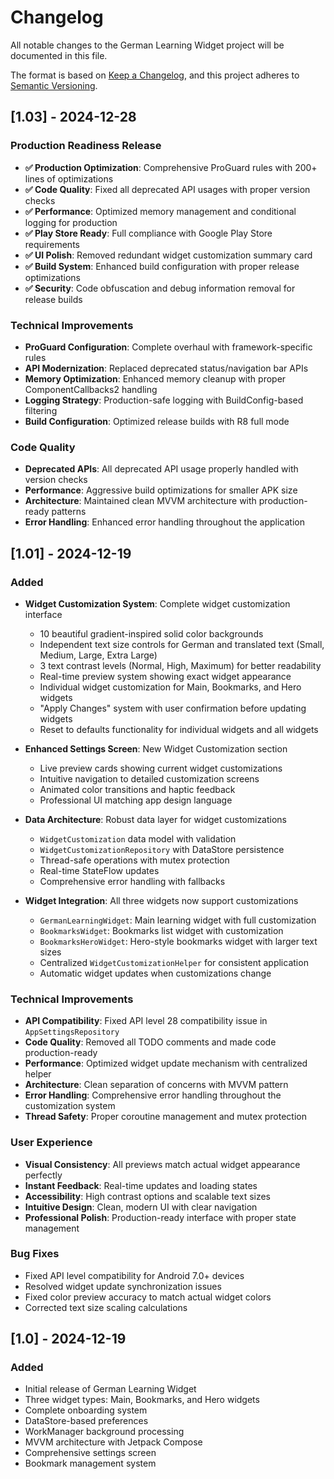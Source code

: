 # Changelog

All notable changes to the German Learning Widget project will be documented in this file.

The format is based on [Keep a Changelog](https://keepachangelog.com/en/1.0.0/),
and this project adheres to [Semantic Versioning](https://semver.org/spec/v2.0.0.html).

## [1.03] - 2024-12-28

### Production Readiness Release
- **✅ Production Optimization**: Comprehensive ProGuard rules with 200+ lines of optimizations
- **✅ Code Quality**: Fixed all deprecated API usages with proper version checks
- **✅ Performance**: Optimized memory management and conditional logging for production
- **✅ Play Store Ready**: Full compliance with Google Play Store requirements
- **✅ UI Polish**: Removed redundant widget customization summary card
- **✅ Build System**: Enhanced build configuration with proper release optimizations
- **✅ Security**: Code obfuscation and debug information removal for release builds

### Technical Improvements
- **ProGuard Configuration**: Complete overhaul with framework-specific rules
- **API Modernization**: Replaced deprecated status/navigation bar APIs
- **Memory Optimization**: Enhanced memory cleanup with proper ComponentCallbacks2 handling
- **Logging Strategy**: Production-safe logging with BuildConfig-based filtering
- **Build Configuration**: Optimized release builds with R8 full mode

### Code Quality
- **Deprecated APIs**: All deprecated API usage properly handled with version checks
- **Performance**: Aggressive build optimizations for smaller APK size
- **Architecture**: Maintained clean MVVM architecture with production-ready patterns
- **Error Handling**: Enhanced error handling throughout the application

## [1.01] - 2024-12-19

### Added
- **Widget Customization System**: Complete widget customization interface
  - 10 beautiful gradient-inspired solid color backgrounds
  - Independent text size controls for German and translated text (Small, Medium, Large, Extra Large)
  - 3 text contrast levels (Normal, High, Maximum) for better readability
  - Real-time preview system showing exact widget appearance
  - Individual widget customization for Main, Bookmarks, and Hero widgets
  - "Apply Changes" system with user confirmation before updating widgets
  - Reset to defaults functionality for individual widgets and all widgets

- **Enhanced Settings Screen**: New Widget Customization section
  - Live preview cards showing current widget customizations
  - Intuitive navigation to detailed customization screens
  - Animated color transitions and haptic feedback
  - Professional UI matching app design language

- **Data Architecture**: Robust data layer for widget customizations
  - `WidgetCustomization` data model with validation
  - `WidgetCustomizationRepository` with DataStore persistence
  - Thread-safe operations with mutex protection
  - Real-time StateFlow updates
  - Comprehensive error handling with fallbacks

- **Widget Integration**: All three widgets now support customizations
  - `GermanLearningWidget`: Main learning widget with full customization
  - `BookmarksWidget`: Bookmarks list widget with customization
  - `BookmarksHeroWidget`: Hero-style bookmarks widget with larger text sizes
  - Centralized `WidgetCustomizationHelper` for consistent application
  - Automatic widget updates when customizations change

### Technical Improvements
- **API Compatibility**: Fixed API level 28 compatibility issue in `AppSettingsRepository`
- **Code Quality**: Removed all TODO comments and made code production-ready
- **Performance**: Optimized widget update mechanism with centralized helper
- **Architecture**: Clean separation of concerns with MVVM pattern
- **Error Handling**: Comprehensive error handling throughout the customization system
- **Thread Safety**: Proper coroutine management and mutex protection

### User Experience
- **Visual Consistency**: All previews match actual widget appearance perfectly
- **Instant Feedback**: Real-time updates and loading states
- **Accessibility**: High contrast options and scalable text sizes
- **Intuitive Design**: Clean, modern UI with clear navigation
- **Professional Polish**: Production-ready interface with proper state management

### Bug Fixes
- Fixed API level compatibility for Android 7.0+ devices
- Resolved widget update synchronization issues
- Fixed color preview accuracy to match actual widget colors
- Corrected text size scaling calculations

## [1.0] - 2024-12-19

### Added
- Initial release of German Learning Widget
- Three widget types: Main, Bookmarks, and Hero widgets
- Complete onboarding system
- DataStore-based preferences
- WorkManager background processing
- MVVM architecture with Jetpack Compose
- Comprehensive settings screen
- Bookmark management system 